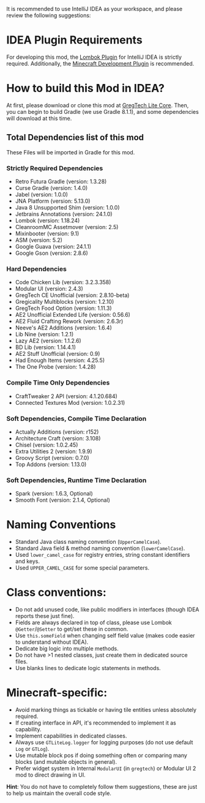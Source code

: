 It is recommended to use IntelliJ IDEA as your workspace, and please review the following suggestions:

# IDEA Plugin Requirements

For developing this mod, the [Lombok Plugin](https://plugins.jetbrains.com/plugin/6317-lombok) for IntelliJ IDEA is strictly required.
Additionally, the [Minecraft Development Plugin](https://plugins.jetbrains.com/plugin/8327-minecraft-development) is recommended.

# How to build this Mod in IDEA?

At first, please download or clone this mod at [GregTech Lite Core](https://gitlab.com/sweep_tosho/gregtech-lite-core).
Then, you can begin to build Gradle (we use Gradle 8.1.1), and some dependencies will download at this time.

## Total Dependencies list of this mod

These Files will be imported in Gradle for this mod.

### Strictly Required Dependencies
- Retro Futura Gradle (version: 1.3.28)
- Curse Gradle (version: 1.4.0)
- Jabel (version: 1.0.0)
- JNA Platform (version: 5.13.0)
- Java 8 Unsupported Shim (version: 1.0.0)
- Jetbrains Annotations (version: 24.1.0)
- Lombok (version: 1.18.24)
- CleanroomMC Assetmover (version: 2.5)
- Mixinbooter (version: 9.1)
- ASM (version: 5.2)
- Google Guava (version: 24.1.1)
- Google Gson (version: 2.8.6)

### Hard Dependencies
- Code Chicken Lib (version: 3.2.3.358)
- Modular UI (version: 2.4.3)
- GregTech CE Unofficial (version: 2.8.10-beta)
- Gregicality Multiblocks (version: 1.2.10)
- GregTech Food Option (version: 1.11.3)
- AE2 Unofficial Extended Life (version: 0.56.6)
- AE2 Fluid Crafting Rework (version: 2.6.3r)
- Neeve's AE2 Additions (version: 1.6.4)
- Lib Nine (version: 1.2.1)
- Lazy AE2 (version: 1.1.2.6)
- BD Lib (version: 1.14.4.1)
- AE2 Stuff Unofficial (version: 0.9)
- Had Enough Items (version: 4.25.5)
- The One Probe (version: 1.4.28)

### Compile Time Only Dependencies
- CraftTweaker 2 API (version: 4.1.20.684)
- Connected Textures Mod (version: 1.0.2.31)

### Soft Dependencies, Compile Time Declaration
- Actually Additions (version: r152)
- Architecture Craft (version: 3.108)
- Chisel (version: 1.0.2.45)
- Extra Utilities 2 (version: 1.9.9)
- Groovy Script (version: 0.7.0)
- Top Addons (version: 1.13.0)

### Soft Dependencies, Runtime Time Declaration
- Spark (version: 1.6.3, Optional)
- Smooth Font (version: 2.1.4, Optional)

# Naming Conventions
- Standard Java class naming convention (`UpperCamelCase`).
- Standard Java field & method naming convention (`lowerCamelCase`).
- Used `lower_camel_case` for registry entries, string constant identifiers and keys.
- Used `UPPER_CAMEL_CASE` for some special parameters.

# Class conventions:
- Do not add unused code, like public modifiers in interfaces (though IDEA reports these just fine).
- Fields are always declared in top of class, please use Lombok `@Getter`/`@Setter` to get/set these in common.
- Use `this.someField` when changing self field value (makes code easier to understand without IDEA).
- Dedicate big logic into multiple methods.
- Do not have >1 nested classes, just create them in dedicated source files.
- Use blanks lines to dedicate logic statements in methods.

# Minecraft-specific:
- Avoid marking things as tickable or having tile entities unless absolutely required.
- If creating interface in API, it's recommended to implement it as capability.
- Implement capabilities in dedicated classes.
- Always use `GTLiteLog.logger` for logging purposes (do not use default `Log` or `GTLog`).
- Use mutable block pos if doing something often or comparing many blocks (and mutable objects in general).
- Prefer widget system in Internal `ModularUI` (in `gregtech`) or Modular UI 2 mod to direct drawing in UI.

__Hint__: You do not have to completely follow them suggestions, these are just to help us maintain the overall code style.